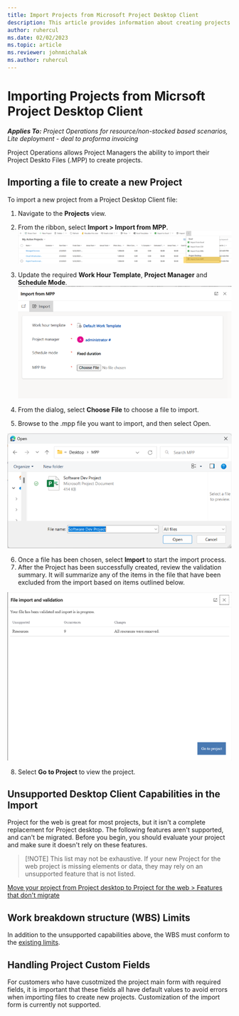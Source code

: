 ```yaml
---
title: Import Projects from Microsoft Project Desktop Client
description: This article provides information about creating projects by importing Project Desktop Files
author: ruhercul
ms.date: 02/02/2023
ms.topic: article
ms.reviewer: johnmichalak
ms.author: ruhercul
---
```


# Importing Projects from Micrsoft Project Desktop Client

_**Applies To:** Project Operations for resource/non-stocked based scenarios, Lite deployment - deal to proforma invoicing_


Project Operations allows Project Managers the ability to import their Project Deskto Files (.MPP) to create projects.  

## Importing a file to create a new Project
To import a new project from a Project Desktop Client file:
1. Navigate to the **Projects** view.


2. From the ribbon, select **Import > Import from MPP**.
![Screenshot example of import MPP dialog](media/importribbonaction.png)

3. Update the required **Work Hour Template**, **Project Manager** and **Schedule Mode**.
![Screenshot example of import MPP dialog](media/importdialog.png)
4. From the dialog, select **Choose File** to choose a file to import.
5. Browse to the .mpp file you want to import, and then select Open.

![Screenshot example of import MPP dialog](media/filebrowser.png)

6. Once a file has been chosen, select **Import** to start the import process.
7. After the Project has been successfully created, review the validation summary.  It will summarize any of the items in the file that have been excluded from the import based on items outlined below.

![Screenshot example of import MPP dialog](media/importsummary.png)

8. Select **Go to Project** to view the project.

## Unsupported Desktop Client Capabilities in the Import
Project for the web is great for most projects, but it isn't a complete replacement for Project desktop. The following features aren't supported, and can't be migrated. Before you begin, you should evaluate your project and make sure it doesn't rely on these features.

> [!NOTE] This list may not be exhaustive. If your new Project for the web project is missing elements or data, they may rely on an unsupported feature that is not listed.

[Move your project from Project desktop to Project for the web > Features that don't migrate](https://support.microsoft.com/en-us/office/move-your-project-from-project-desktop-to-project-for-the-web-143ab391-002e-451a-aedb-3b6fa1f6ab8b#:~:text=1%20Download%20the%20required%20PowerShell%20commands.%202%20Find,Your%20instance%20ID%20with%20the%20ID%20you%20looked)


## Work breakdown structure (WBS) Limits
In addition to the unsupported capabilities above, the WBS must conform to the [existing limits](https://learn.microsoft.com/en-us/dynamics365/project-operations/project-management/create-wbs#project-limitations).

## Handling Project Custom Fields
For customers who have cusotmized the project main form with required fields, it is important that these fields all have default values to avoid errors when importing files to create new projects.  Customization of the import form is currently not supported.
